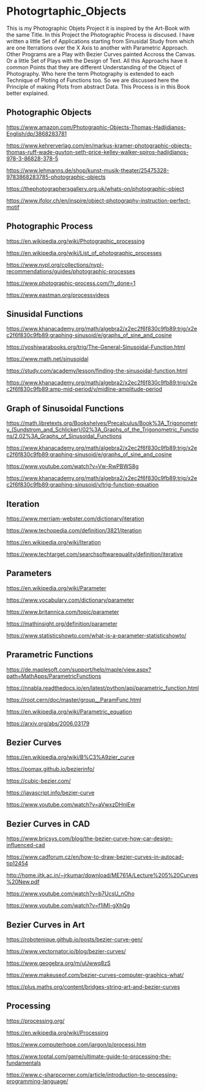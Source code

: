 # Photogrtaphic_Objects

This is my Photographic Objets Project it is inspired by the
Art-Book with the same Title. In this Project the Photographic
Process is discused. I have written a little Set of Applications
starting from Sinusidal Study from which are one Iterrations over
the X Axis to another with Parametric Approach. Other Programs
are a Play with Bezier Curves painted Accross the Canvas. Or a
little Set of Plays with the Design of Text.
All this Approachs have it common Points that they are different
Understanding of the Object of Photography. Who here the term
Photography is extended to each Technique of Ploting of Functions
too. So we are discussed here the Principle of making Plots
from abstract Data. This Process is in this Book better explained.

## Photographic Objects
https://www.amazon.com/Photographic-Objects-Thomas-Hadjidjanos-English/dp/3868283781

https://www.kehrerverlag.com/en/markus-kramer-photographic-objects-thomas-ruff-wade-guyton-seth-price-kelley-walker-spiros-hadjidjanos-978-3-86828-378-5

https://www.lehmanns.de/shop/kunst-musik-theater/25475328-9783868283785-photographic-objects

https://thephotographersgallery.org.uk/whats-on/photographic-object

https://www.ifolor.ch/en/inspire/object-photography-instruction-perfect-motif

## Photographic Process
https://en.wikipedia.org/wiki/Photographic_processing

https://en.wikipedia.org/wiki/List_of_photographic_processes

https://www.nypl.org/collections/nypl-recommendations/guides/photographic-processes

https://www.photographic-process.com/?r_done=1

https://www.eastman.org/processvideos

## Sinusidal Functions
https://www.khanacademy.org/math/algebra2/x2ec2f6f830c9fb89:trig/x2ec2f6f830c9fb89:graphing-sinusoid/e/graphs_of_sine_and_cosine

https://yoshiwarabooks.org/trig/The-General-Sinusoidal-Function.html

https://www.math.net/sinusoidal

https://study.com/academy/lesson/finding-the-sinusoidal-function.html

https://www.khanacademy.org/math/algebra2/x2ec2f6f830c9fb89:trig/x2ec2f6f830c9fb89:amp-mid-period/v/midline-amplitude-period

## Graph of Sinusoidal Functions
https://math.libretexts.org/Bookshelves/Precalculus/Book%3A_Trigonometry_(Sundstrom_and_Schlicker)/02%3A_Graphs_of_the_Trigonometric_Functions/2.02%3A_Graphs_of_Sinusoidal_Functions

https://www.khanacademy.org/math/algebra2/x2ec2f6f830c9fb89:trig/x2ec2f6f830c9fb89:graphing-sinusoid/e/graphs_of_sine_and_cosine

https://www.youtube.com/watch?v=Vw-RwPBWS8g

https://www.khanacademy.org/math/algebra2/x2ec2f6f830c9fb89:trig/x2ec2f6f830c9fb89:graphing-sinusoid/v/trig-function-equation

## Iteration
https://www.merriam-webster.com/dictionary/iteration

https://www.techopedia.com/definition/3821/iteration

https://en.wikipedia.org/wiki/Iteration

https://www.techtarget.com/searchsoftwarequality/definition/iterative

## Parameters
https://en.wikipedia.org/wiki/Parameter

https://www.vocabulary.com/dictionary/parameter

https://www.britannica.com/topic/parameter

https://mathinsight.org/definition/parameter

https://www.statisticshowto.com/what-is-a-parameter-statisticshowto/

## Prarametric Functions
https://de.maplesoft.com/support/help/maple/view.aspx?path=MathApps/ParametricFunctions

https://nnabla.readthedocs.io/en/latest/python/api/parametric_function.html

https://root.cern/doc/master/group__ParamFunc.html

https://en.wikipedia.org/wiki/Parametric_equation

https://arxiv.org/abs/2006.03179

## Bezier Curves
https://en.wikipedia.org/wiki/B%C3%A9zier_curve

https://pomax.github.io/bezierinfo/

https://cubic-bezier.com/

https://javascript.info/bezier-curve

https://www.youtube.com/watch?v=aVwxzDHniEw

## Bezier Curves in CAD
https://www.bricsys.com/blog/the-bezier-curve-how-car-design-influenced-cad

https://www.cadforum.cz/en/how-to-draw-bezier-curves-in-autocad-tip12454

http://home.iitk.ac.in/~jrkumar/download/ME761A/Lecture%205%20Curves%20New.pdf

https://www.youtube.com/watch?v=b7UcsU_nOho

https://www.youtube.com/watch?v=f1iMl-gXhQg

## Bezier Curves in Art
https://robotenique.github.io/posts/bezier-curve-gen/

https://www.vectornator.io/blog/bezier-curves/

https://www.geogebra.org/m/uUwwq8zS

https://www.makeuseof.com/bezier-curves-computer-graphics-what/

https://plus.maths.org/content/bridges-string-art-and-bezier-curves

## Processing
https://processing.org/

https://en.wikipedia.org/wiki/Processing

https://www.computerhope.com/jargon/p/processi.htm

https://www.toptal.com/game/ultimate-guide-to-processing-the-fundamentals

https://www.c-sharpcorner.com/article/introduction-to-processing-programming-language/

